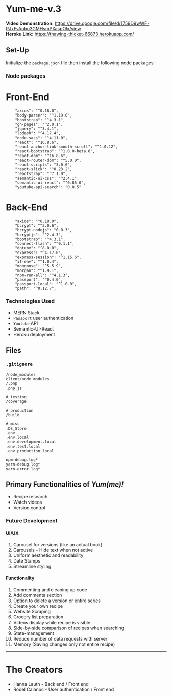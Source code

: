 # Yum-me-v.3

<strong>Video Demonstration:</strong> https://drive.google.com/file/d/1759D9wWF-RJxFvAobo3GMHsmPXaspOlx/view<br> 
<strong>Heroku Link:</strong> https://thawing-thicket-66873.herokuapp.com/ <br>  
  
## Set-Up
Initialize the `package.json` file then install the following node packages:

### Node packages

# Front-End

```
    "axios": "^0.18.0",
    "body-parser": "^1.19.0",
    "bootstrap": "^4.3.1",
    "gh-pages": "^2.0.1",
    "jquery": "^3.4.1",
    "lodash": "^4.17.4",
    "node-sass": "^4.11.0",
    "react": "^16.8.6",
    "react-anchor-link-smooth-scroll": "^1.0.12",
    "react-bootstrap": "^1.0.0-beta.8",
    "react-dom": "^16.8.6",
    "react-router-dom": "^5.0.0",
    "react-scripts": "3.0.0",
    "react-slick": "^0.23.2",
    "reactstrap": "^7.1.0",
    "semantic-ui-css": "^2.4.1",
    "semantic-ui-react": "^0.85.0",
    "youtube-api-search": "0.0.5"
```

# Back-End

```
    "axios": "^0.18.0",
    "bcrypt": "^3.0.6",
    "bcrypt-nodejs": "0.0.3",
    "bcryptjs": "^2.4.3",
    "bootstrap": "^4.3.1",
    "connect-flash": "^0.1.1",
    "dotenv": "^8.0.0",
    "express": "^4.17.0",
    "express-session": "^1.15.6",
    "if-env": "^1.0.4",
    "mongoose": "^5.5.9",
    "morgan": "^1.9.1",
    "npm-run-all": "^4.1.3",
    "passport": "^0.4.0",
    "passport-local": "^1.0.0",
    "path": "^0.12.7",
 ```
  
### Technologies Used
- MERN Stack
- `Passport` user authentication
- `Youtube` API
- Semantic-UI-React
- Heroku deployment

## Files
### `.gitignore`

```
/node_modules
client/node_modules
/.pnp
.pnp.js

# testing
/coverage

# production
/build

# misc
.DS_Store
.env
.env.local
.env.development.local
.env.test.local
.env.production.local

npm-debug.log*
yarn-debug.log*
yarn-error.log*
```

## Primary Functionalities of <em>Yum(me)!</em>
- Recipe research
- Watch videos
- Version control

### Future Development
#### UI/UX
1. Carousel for versions (like an actual book)
2. Carousels – Hide text when not active
3. Uniform aesthetic and readability
4. Date Stamps
5. Streamline styling

#### Functionality
1. Commenting and cleaning up code
2. Add comments section
3. Option to delete a version or entire series
4. Create your own recipe 
5. Website Scraping
6. Grocery list preparation
7. Videos display while recipe is visible
8. Side-by-side comparison of recipes when searching
9. State-management
10. Reduce number of data requests with server
11. Memory (Saving changes only not entire recipe)

<hr>

# The Creators
- Hanna Lauth - Back end / Front end
- Rodel Calanoc - User authentication / Front end

